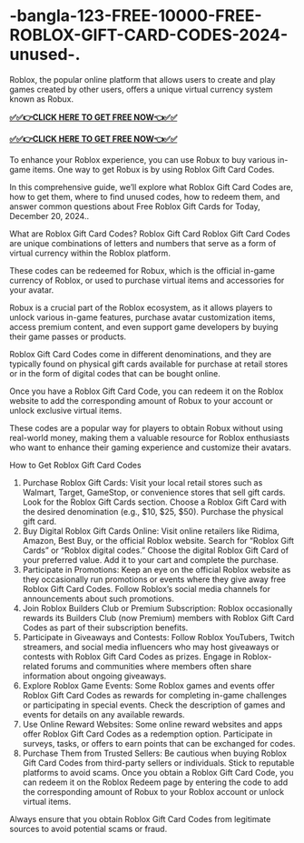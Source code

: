 # -bangla-123-FREE-10000-FREE-ROBLOX-GIFT-CARD-CODES-2024-unused-.
Roblox, the popular online platform that allows users to create and play games created by other users, offers a unique virtual currency system known as Robux.

**[✅✅👉CLICK HERE TO GET FREE NOW👈✅✅](https://bab.pandagift.xyz/iqram)**

**[✅✅👉CLICK HERE TO GET FREE NOW👈✅✅](https://bab.pandagift.xyz/iqram)**


To enhance your Roblox experience, you can use Robux to buy various in-game items. One way to get Robux is by using Roblox Gift Card Codes.

In this comprehensive guide, we’ll explore what Roblox Gift Card Codes are, how to get them, where to find unused codes, how to redeem them, and answer common questions about Free Roblox Gift Cards for Today, December 20, 2024..

What are Roblox Gift Card Codes?
Roblox Gift Card
Roblox Gift Card Codes are unique combinations of letters and numbers that serve as a form of virtual currency within the Roblox platform.

These codes can be redeemed for Robux, which is the official in-game currency of Roblox, or used to purchase virtual items and accessories for your avatar.

Robux is a crucial part of the Roblox ecosystem, as it allows players to unlock various in-game features, purchase avatar customization items, access premium content, and even support game developers by buying their game passes or products.

Roblox Gift Card Codes come in different denominations, and they are typically found on physical gift cards available for purchase at retail stores or in the form of digital codes that can be bought online.

Once you have a Roblox Gift Card Code, you can redeem it on the Roblox website to add the corresponding amount of Robux to your account or unlock exclusive virtual items.

These codes are a popular way for players to obtain Robux without using real-world money, making them a valuable resource for Roblox enthusiasts who want to enhance their gaming experience and customize their avatars.

How to Get Roblox Gift Card Codes
1. Purchase Roblox Gift Cards:
Visit your local retail stores such as Walmart, Target, GameStop, or convenience stores that sell gift cards.
Look for the Roblox Gift Cards section.
Choose a Roblox Gift Card with the desired denomination (e.g., $10, $25, $50).
Purchase the physical gift card.
2. Buy Digital Roblox Gift Cards Online:
Visit online retailers like Ridima, Amazon, Best Buy, or the official Roblox website.
Search for “Roblox Gift Cards” or “Roblox digital codes.”
Choose the digital Roblox Gift Card of your preferred value.
Add it to your cart and complete the purchase.
3. Participate in Promotions:
Keep an eye on the official Roblox website as they occasionally run promotions or events where they give away free Roblox Gift Card Codes.
Follow Roblox’s social media channels for announcements about such promotions.
4. Join Roblox Builders Club or Premium Subscription:
Roblox occasionally rewards its Builders Club (now Premium) members with Roblox Gift Card Codes as part of their subscription benefits.
5. Participate in Giveaways and Contests:
Follow Roblox YouTubers, Twitch streamers, and social media influencers who may host giveaways or contests with Roblox Gift Card Codes as prizes.
Engage in Roblox-related forums and communities where members often share information about ongoing giveaways.
6. Explore Roblox Game Events:
Some Roblox games and events offer Roblox Gift Card Codes as rewards for completing in-game challenges or participating in special events.
Check the description of games and events for details on any available rewards.
7. Use Online Reward Websites:
Some online reward websites and apps offer Roblox Gift Card Codes as a redemption option. Participate in surveys, tasks, or offers to earn points that can be exchanged for codes.
8. Purchase Them from Trusted Sellers:
Be cautious when buying Roblox Gift Card Codes from third-party sellers or individuals. Stick to reputable platforms to avoid scams.
Once you obtain a Roblox Gift Card Code, you can redeem it on the Roblox Redeem page by entering the code to add the corresponding amount of Robux to your Roblox account or unlock virtual items.

Always ensure that you obtain Roblox Gift Card Codes from legitimate sources to avoid potential scams or fraud.
